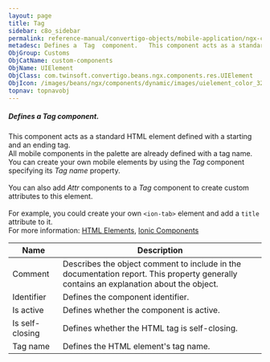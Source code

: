```yaml
---
layout: page
title: Tag
sidebar: c8o_sidebar
permalink: reference-manual/convertigo-objects/mobile-application/ngx-components/custom-components/tag/
metadesc: Defines a  Tag  component.   This component acts as a standard HTML element defined with a starting and an ending tag. All mobile components in the pa
ObjGroup: Customs
ObjCatName: custom-components
ObjName: UIElement
ObjClass: com.twinsoft.convertigo.beans.ngx.components.res.UIElement
ObjIcon: /images/beans/ngx/components/dynamic/images/uielement_color_32x32.png
topnav: topnavobj
---
```

##### Defines a <i>Tag</i> component. <br/>

 This component acts as a standard HTML element defined with a starting and an ending tag.<br/>
All mobile components in the palette are already defined with a tag name. You can create your own mobile elements by using the <i>Tag</i> component specifying its <i>Tag name</i> property. <br /><br /> You can also add <i>Attr</i> components to a <i>Tag</i> component to create custom attributes to this element. <br /><br />For example, you could create your own <code>&lt;ion-tab&gt;</code> element and add a <code>title</code> attribute to it.<br/>
 For more information: <a href='https://www.w3schools.com/html/html_elements.asp' target='_blank'>HTML Elements</a>, <a href='https://ionicframework.com/docs/components' target='_blank'>Ionic Components</a>

Name | Description 
--- | ---
Comment | Describes the object comment to include in the documentation report.  This property generally contains an explanation about the object. 
Identifier | Defines the component identifier.  
Is active | Defines whether the component is active. 
Is self-closing | Defines whether the HTML tag is self-closing.  
Tag name | Defines the HTML element's tag name. 

